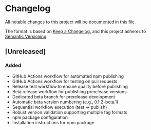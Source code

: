 # Changelog

All notable changes to this project will be documented in this file.

The format is based on [Keep a Changelog](https://keepachangelog.com/en/1.0.0/),
and this project adheres to [Semantic Versioning](https://semver.org/spec/v2.0.0.html).

## [Unreleased]

### Added
- GitHub Actions workflow for automated npm publishing
- GitHub Actions workflow for testing on pull requests
- Release test workflow to ensure quality before publishing
- Beta release workflow for publishing prerelease versions
- Dedicated beta branch for prerelease development
- Automatic beta version numbering (e.g., 0.1.2-beta.1)
- Sequential workflow execution (test → publish)
- Robust version validation supporting multiple tag formats
- npm package configuration
- Installation instructions for npm package

